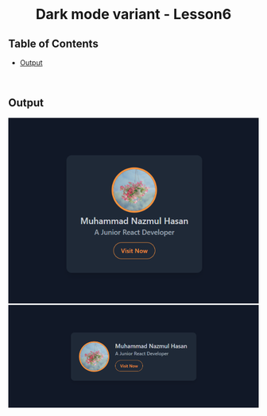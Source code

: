 <br />
 <p align="center">
    <h1 align="center">Dark mode variant - Lesson6</h1>
</p>

<!-- TABLE OF CONTENTS -->

## Table of Contents

- [Output](#output)

<br>

## Output

![responsive card design](./images/card-design-dark-mode.png)
![responsive card design for sm:max-w-md](./images/card-design-dark-mode2.png)

<br>
